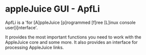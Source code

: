 # appleJuice GUI - ApfLi

ApfLi is a 'for [A]ppleJuice [p]rogrammed [f]ree [L]inux console user[i]nterface'. 

It provides the most important functions you need to work with the AppleJuice core and some more. It also provides an interface for processing AppleJuice links.
